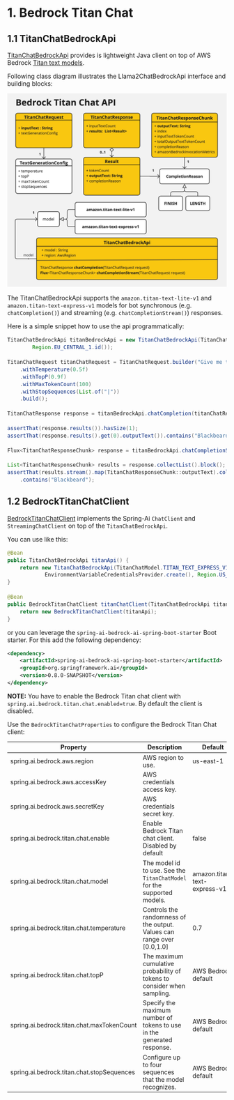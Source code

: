 # 1. Bedrock Titan Chat

## 1.1 TitanChatBedrockApi

[TitanChatBedrockApi](./src/main/java/org/springframework/ai/bedrock/titan/api/TitanChatBedrockApi.java) provides is lightweight Java client on top of AWS Bedrock [Titan text models](https://docs.aws.amazon.com/bedrock/latest/userguide/model-parameters-titan-text.html).

Following class diagram illustrates the Llama2ChatBedrockApi interface and building blocks:

![TitanChatBedrockApi Class Diagram](./src/test/resources/doc/Bedrock%20Titan%20Chat%20API.jpg)

The TitanChatBedrockApi supports the `amazon.titan-text-lite-v1` and `amazon.titan-text-express-v1` models for bot synchronous (e.g. `chatCompletion()`) and streaming (e.g. `chatCompletionStream()`) responses.

Here is a simple snippet how to use the api programmatically:

```java
TitanChatBedrockApi titanBedrockApi = new TitanChatBedrockApi(TitanChatCompletionModel.TITAN_TEXT_EXPRESS_V1.id(),
		Region.EU_CENTRAL_1.id());

TitanChatRequest titanChatRequest = TitanChatRequest.builder("Give me the names of 3 famous pirates?")
	.withTemperature(0.5f)
	.withTopP(0.9f)
	.withMaxTokenCount(100)
	.withStopSequences(List.of("|"))
	.build();

TitanChatResponse response = titanBedrockApi.chatCompletion(titanChatRequest);

assertThat(response.results()).hasSize(1);
assertThat(response.results().get(0).outputText()).contains("Blackbeard");

Flux<TitanChatResponseChunk> response = titanBedrockApi.chatCompletionStream(titanChatRequest);

List<TitanChatResponseChunk> results = response.collectList().block();
assertThat(results.stream().map(TitanChatResponseChunk::outputText).collect(Collectors.joining("\n")))
	.contains("Blackbeard");
```

## 1.2 BedrockTitanChatClient

[BedrockTitanChatClient](./src/main/java/org/springframework/ai/bedrock/titan/BedrockTitanChatClient.java) implements the Spring-Ai `ChatClient` and `StreamingChatClient` on top of the `TitanChatBedrockApi`.

You can use like this:

```java
@Bean
public TitanChatBedrockApi titanApi() {
	return new TitanChatBedrockApi(TitanChatModel.TITAN_TEXT_EXPRESS_V1.id(),
			EnvironmentVariableCredentialsProvider.create(), Region.US_EAST_1.id(), new ObjectMapper());
}

@Bean
public BedrockTitanChatClient titanChatClient(TitanChatBedrockApi titanApi) {
	return new BedrockTitanChatClient(titanApi);
}

```

or you can leverage the `spring-ai-bedrock-ai-spring-boot-starter` Boot starter. For this add the following dependency:

```xml
<dependency>
	<artifactId>spring-ai-bedrock-ai-spring-boot-starter</artifactId>
	<groupId>org.springframework.ai</groupId>
    <version>0.8.0-SNAPSHOT</version>
</dependency>
```

**NOTE:** You have to enable the Bedrock Titan chat client with `spring.ai.bedrock.titan.chat.enabled=true`.
By default the client is disabled.

Use the `BedrockTitanChatProperties` to configure the Bedrock Titan Chat client:

| Property  | Description | Default |
| ------------- | ------------- | ------------- |
| spring.ai.bedrock.aws.region  | AWS region to use.  | us-east-1 |
| spring.ai.bedrock.aws.accessKey  | AWS credentials access key.  |  |
| spring.ai.bedrock.aws.secretKey  | AWS credentials secret key.  |  |
| spring.ai.bedrock.titan.chat.enable | Enable Bedrock Titan chat client. Disabled by default | false |
| spring.ai.bedrock.titan.chat.model  | The model id to use. See the `TitanChatModel` for the supported models.  | amazon.titan-text-express-v1 |
| spring.ai.bedrock.titan.chat.temperature  | Controls the randomness of the output. Values can range over [0.0,1.0]  | 0.7 |
| spring.ai.bedrock.titan.chat.topP  | The maximum cumulative probability of tokens to consider when sampling.  | AWS Bedrock default |
| spring.ai.bedrock.titan.chat.maxTokenCount  | Specify the maximum number of tokens to use in the generated response. | AWS Bedrock default |
| spring.ai.bedrock.titan.chat.stopSequences  | Configure up to four sequences that the model recognizes. | AWS Bedrock default |
